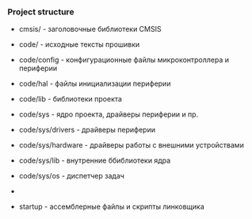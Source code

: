 ### Project structure

- cmsis/ - заголовочные библиотеки CMSIS

- code/ - исходные тексты прошивки

- code/config - конфигурационные файлы микроконтроллера и периферии

- code/hal - файлы инициализации периферии

- code/lib - библиотеки проекта

- code/sys - ядро проекта, драйверы периферии и пр.

- code/sys/drivers - драйверы периферии

- code/sys/hardware - драйверы работы с внешними устройствами

- code/sys/lib - внутренние ббиблиотеки ядра

- code/sys/os - диспетчер задач

- 

- startup - ассемблерные файлы и скрипты линковщика
